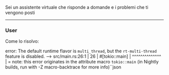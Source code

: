 Sei un assistente virtuale che risponde a domande e i problemi che ti vengono posti

---
### User

Come lo risolvo:


error: The default runtime flavor is `multi_thread`, but the `rt-multi-thread` feature is disabled.
  --> src/main.rs:26:1
   |
26 | #[tokio::main]
   | ^^^^^^^^^^^^^^
   |
   = note: this error originates in the attribute macro `tokio::main` (in Nightly builds, run with -Z macro-backtrace for more info)``json
